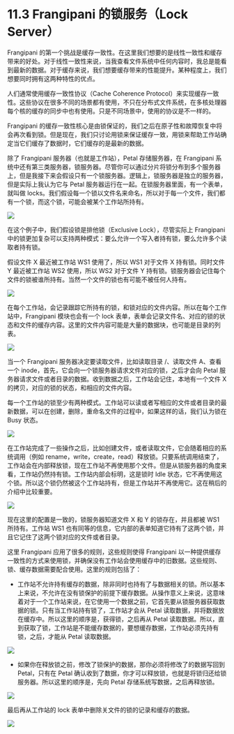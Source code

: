 # 11.3 Frangipani 的锁服务（Lock Server）

Frangipani 的第一个挑战是缓存一致性。在这里我们想要的是线性一致性和缓存带来的好处。对于线性一致性来说，当我查看文件系统中任何内容时，我总是能看到最新的数据。对于缓存来说，我们想要缓存带来的性能提升。某种程度上，我们想要同时拥有这两种特性的优点。

人们通常使用缓存一致性协议（Cache Coherence Protocol）来实现缓存一致性。这些协议在很多不同的场景都有使用，不只在分布式文件系统，在多核处理器每个核的缓存的同步中也有使用。只是不同场景中，使用的协议是不一样的。

Frangipani 的缓存一致性核心是由锁保证的，我们之后在原子性和故障恢复中将会再次看到锁。但是现在，我们只讨论用锁来保证缓存一致，用锁来帮助工作站确定当它们缓存了数据时，它们缓存的是最新的数据。

除了 Frangipani 服务器（也就是工作站），Petal 存储服务器，在 Frangipani 系统中还有第三类服务器，锁服务器。尽管你可以通过分片将锁分布到多个服务器上，但是我接下来会假设只有一个锁服务器。逻辑上，锁服务器是独立的服务器，但是实际上我认为它与 Petal 服务器运行在一起。在锁服务器里面，有一个表单，就叫做 locks。我们假设每一个锁以文件名来命名，所以对于每一个文件，我们都有一个锁，而这个锁，可能会被某个工作站所持有。

![](<../assets/image (366).png>)

在这个例子中，我们假设锁是排他锁（Exclusive Lock），尽管实际上 Frangipani 中的锁更加复杂可以支持两种模式：要么允许一个写入者持有锁，要么允许多个读取者持有锁。

假设文件 X 最近被工作站 WS1 使用了，所以 WS1 对于文件 X 持有锁。同时文件 Y 最近被工作站 WS2 使用，所以 WS2 对于文件 Y 持有锁。锁服务器会记住每个文件的锁被谁所持有。当然一个文件的锁也有可能不被任何人持有。

![](<../assets/image (368).png>)

在每个工作站，会记录跟踪它所持有的锁，和锁对应的文件内容。所以在每个工作站中，Frangipani 模块也会有一个 lock 表单，表单会记录文件名、对应的锁的状态和文件的缓存内容。这里的文件内容可能是大量的数据块，也可能是目录的列表。

![](<../assets/image (369).png>)

当一个 Frangipani 服务器决定要读取文件，比如读取目录 /、读取文件 A、查看一个 inode，首先，它会向一个锁服务器请求文件对应的锁，之后才会向 Petal 服务器请求文件或者目录的数据。收到数据之后，工作站会记住，本地有一个文件 X 的拷贝，对应的锁的状态，和相应的文件内容。

每一个工作站的锁至少有两种模式。工作站可以读或者写相应的文件或者目录的最新数据，可以在创建，删除，重命名文件的过程中，如果这样的话，我们认为锁在 Busy 状态。

![](<../assets/image (372).png>)

在工作站完成了一些操作之后，比如创建文件，或者读取文件，它会随着相应的系统调用（例如 rename，write，create，read）释放锁。只要系统调用结束了，工作站会在内部释放锁，现在工作站不再使用那个文件。但是从锁服务器的角度来看，工作站仍然持有锁。工作站内部会标明，这是锁时 Idle 状态，它不再使用这个锁。所以这个锁仍然被这个工作站持有，但是工作站并不再使用它。这在稍后的介绍中比较重要。

![](<../assets/image (374).png>)

现在这里的配置是一致的，锁服务器知道文件 X 和 Y 的锁存在，并且都被 WS1 所持有。工作站 WS1 也有同等的信息，它内部的表单知道它持有了这两个锁，并且它记住了这两个锁对应的文件或者目录。

这里 Frangipani 应用了很多的规则，这些规则使得 Frangipani 以一种提供缓存一致性的方式来使用锁，并确保没有工作站会使用缓存中的旧数据。这些规则、锁、缓存数据需要配合使用。这里的规则包括了：

- 工作站不允许持有缓存的数据，除非同时也持有了与数据相关的锁。所以基本上来说，不允许在没有锁保护的前提下缓存数据。从操作意义上来说，这意味着对于一个工作站来说，在它使用一个数据之前，它首先要从锁服务器获取数据的锁。只有当工作站持有锁了，工作站才会从 Petal 读取数据，并将数据放在缓存中。所以这里的顺序是，获得锁，之后再从 Petal 读取数据。所以，直到获取了锁，工作站是不能缓存数据的，要想缓存数据，工作站必须先持有锁，之后，才能从 Petal 读取数据。

![](<../assets/image (375).png>)

- 如果你在释放锁之前，修改了锁保护的数据，那你必须将修改了的数据写回到 Petal，只有在 Petal 确认收到了数据，你才可以释放锁，也就是将锁归还给锁服务器。所以这里的顺序是，先向 Petal 存储系统写数据，之后再释放锁。

![](<../assets/image (376).png>)

最后再从工作站的 lock 表单中删除关文件的锁的记录和缓存的数据。

![](<../assets/image (377).png>)
